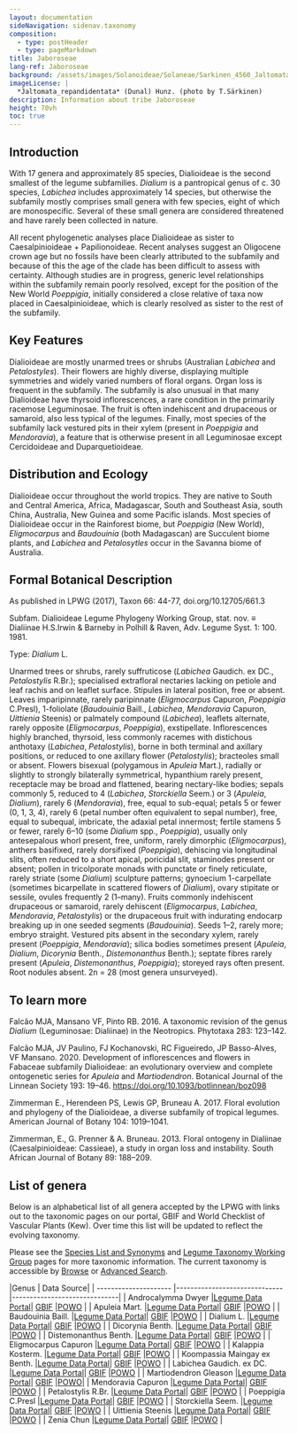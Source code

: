```yaml
---
layout: documentation
sideNavigation: sidenav.taxonomy
composition:
  - type: postHeader
  - type: pageMarkdown
title: Jaboroseae
lang-ref: Jaboroseae
background: /assets/images/Solanoideae/Solaneae/Sarkinen_4560_Jaltomata_repandidentata_DSC_7033.JPG
imageLicense: |
  *Jaltomata_repandidentata* (Dunal) Hunz. (photo by T.Särkinen)
description: Information about tribe Jaboroseae
height: 70vh
toc: true
---
```


## Introduction
With 17 genera and approximately 85 species, Dialioideae is the second smallest of the legume subfamilies. *Dialium* is a pantropical genus of c. 30 species, *Labichea* includes approximately 14 species, but otherwise the subfamily mostly comprises small genera with few species, eight of which are monospecific. Several of these small genera are considered threatened and have rarely been collected in nature.

All recent phylogenetic analyses place Dialioideae as sister to Caesalpinioideae + Papilionoideae. Recent analyses suggest an Oligocene crown age but no fossils have been clearly attributed to the subfamily and because of this the age of the clade has been difficult to assess with certainty. Although studies are in progress, generic level relationships within the subfamily remain poorly resolved, except for the position of the New World *Poeppigia*, initially considered a close relative of taxa now placed in Caesalpinioideae, which is clearly resolved as sister to the rest of the subfamily. 


## Key Features
Dialioideae are mostly unarmed trees or shrubs (Australian *Labichea* and *Petalostyles*). Their flowers are highly diverse, displaying multiple symmetries and widely varied numbers of floral organs. Organ loss is frequent in the subfamily. The subfamily is also unusual in that many Dialioideae have thyrsoid inflorescences, a rare condition in the primarily racemose Leguminosae. The fruit is often indehiscent and drupaceous or samaroid, also less typical of the legumes. Finally, most species of the subfamily lack vestured pits in their xylem (present in *Poeppigia* and *Mendoravia*), a feature that is otherwise present in all Leguminosae except Cercidoideae and Duparquetioideae.

## Distribution and Ecology
Dialioideae occur throughout the world tropics. They are native to South and Central America, Africa, Madagascar, South and Southeast Asia, south China, Australia, New Guinea and some Pacific islands. Most species of Dialioideae occur in the Rainforest biome, but *Poeppigia* (New World), *Eligmocarpus* and *Baudouinia* (both Madagascan) are Succulent biome plants, and *Labichea* and *Petalosytles* occur in the Savanna biome of Australia. 

## Formal Botanical Description
As published in LPWG (2017), Taxon 66: 44-77, doi.org/10.12705/661.3

Subfam. Dialioideae Legume Phylogeny Working Group, stat. nov. ≡ Dialiinae H.S.Irwin & Barneby in Polhill & Raven, Adv. Legume Syst. 1: 100. 1981.

Type: *Dialium* L.

Unarmed trees or shrubs, rarely suffruticose (*Labichea* Gaudich. ex DC., *Petalostylis* R.Br.); specialised extrafloral nectaries lacking on petiole and leaf rachis and on leaflet surface. Stipules in lateral position, free or absent. Leaves imparipinnate, rarely paripinnate (*Eligmocarpus* Capuron, *Poeppigia* C.Presl), 1-foliolate (*Baudouinia* Baill., *Labichea*, *Mendoravia* Capuron, *Uittienia* Steenis) or palmately compound (*Labichea*), leaflets alternate, rarely opposite (*Eligmocarpus*, *Poeppigia*), exstipellate. Inflorescences highly branched, thyrsoid, less commonly racemes with distichous anthotaxy (*Labichea*, *Petalostylis*), borne in both terminal and axillary positions, or reduced to one axillary flower (*Petalostylis*); bracteoles small or absent. Flowers bisexual (polygamous in *Apuleia* Mart.), radially or slightly to strongly bilaterally symmetrical, hypanthium rarely present, receptacle may be broad and flattened, bearing nectary-like bodies; sepals commonly 5, reduced to 4 (*Labichea*, *Storckiella* Seem.) or 3 (*Apuleia*, *Dialium*), rarely 6 (*Mendoravia*), free, equal to sub-equal; petals 5 or fewer (0, 1, 3, 4), rarely 6 (petal number often equivalent to sepal number), free, equal to subequal, imbricate, the adaxial petal innermost; fertile stamens 5 or fewer, rarely 6–10 (some *Dialium* spp., *Poeppigia*), usually only antesepalous whorl present, free, uniform, rarely dimorphic (*Eligmocarpus*), anthers basifixed, rarely dorsifixed (*Poeppigia*), dehiscing via longitudinal slits, often reduced to a short apical, poricidal slit, staminodes present or absent; pollen in tricolporate monads with punctate or finely reticulate, rarely striate (some *Dialium*) sculpture patterns; gynoecium 1-carpellate (sometimes bicarpellate in scattered flowers of *Dialium*), ovary stipitate or sessile, ovules frequently 2 (1–many). Fruits commonly indehiscent drupaceous or samaroid, rarely dehiscent (*Eligmocarpus*, *Labichea*, *Mendoravia*, *Petalostylis*) or the drupaceous fruit with indurating endocarp breaking up in one seeded segments (*Baudouinia*). Seeds 1–2, rarely more; embryo straight.
Vestured pits absent in the secondary xylem, rarely present (*Poeppigia*, *Mendoravia*); silica bodies sometimes present (*Apuleia*, *Dialium*, *Dicorynia* Benth., *Distemonanthus* Benth.); septate fibres rarely present (*Apuleia*, *Distemonanthus*, *Poeppigia*); storeyed rays often present. Root nodules absent. 2n = 28 (most genera unsurveyed).


## To learn more
Falcão MJA, Mansano VF, Pinto RB. 2016. A taxonomic revision of the genus *Dialium* (Leguminosae: Dialiinae) in the Neotropics. Phytotaxa 283: 123–142.

Falcão MJA, JV Paulino, FJ Kochanovski, RC Figueiredo, JP Basso-Alves, VF Mansano. 2020. Development of inflorescences and flowers in Fabaceae subfamily Dialioideae: an evolutionary overview and complete ontogenetic series for *Apuleia* and *Martiodendron*. Botanical Journal of the Linnean Society 193: 19–46. https://doi.org/10.1093/botlinnean/boz098

Zimmerman E., Herendeen PS, Lewis GP, Bruneau A. 2017. Floral evolution and phylogeny of the Dialioideae, a diverse subfamily of tropical legumes. American Journal of Botany 104: 1019–1041.

Zimmerman, E., G. Prenner & A. Bruneau. 2013. Floral ontogeny in Dialiinae (Caesalpinioideae: Cassieae), a study in organ loss and instability. South African Journal of Botany 89: 188–209.

## List of genera
Below is an alphabetical list of all genera accepted by the LPWG with links out to the taxonomic pages on our portal, GBIF and World Checklist of Vascular Plants (Kew). Over time this list will be updated to reflect the evolving taxonomy. 

Please see the [Species List and Synonyms](/taxonomy/species-list) and [Legume Taxonomy Working Group](/working-groups/taxonomy) pages for more taxonomic information. The current taxonomy is accessible by [Browse](/taxonomy/browse) or  [Advanced Search](/taxonomy/search).



|Genus  | Data Source|
| --------------------- |------------------------------|------------------------------|
| Androcalymma Dwyer  |[Legume Data Portal](/taxonomy/taxon/2637022)|  [GBIF](https://www.gbif.org/species/2947111)  |[POWO](https://powo.science.kew.org/taxon/urn:lsid:ipni.org:names:296592-2)  |
| Apuleia Mart. |[Legume Data Portal](/taxonomy/taxon/2644498)|  [GBIF](https://www.gbif.org/species/2955914)  |[POWO](https://powo.science.kew.org/taxon/urn:lsid:ipni.org:names:331358-2)  |
| Baudouinia Baill. |[Legume Data Portal](/taxonomy/taxon/2671237)|  [GBIF](https://www.gbif.org/species/2963752)  |[POWO](https://powo.science.kew.org/taxon/urn:lsid:ipni.org:names:21792-1) |
| Dialium L.  |[Legume Data Portal](/taxonomy/taxon/2763452)|  [GBIF](https://www.gbif.org/species/2970932)  |[POWO](https://powo.science.kew.org/taxon/urn:lsid:ipni.org:names:22238-1) |
| Dicorynia Benth.  |[Legume Data Portal](/taxonomy/taxon/2766794)|  [GBIF](https://www.gbif.org/species/2944649)  |[POWO](https://powo.science.kew.org/taxon/urn:lsid:ipni.org:names:22251-1) |
| Distemonanthus Benth. |[Legume Data Portal](/taxonomy/taxon/2773184)|  [GBIF](https://www.gbif.org/species/2964856)  |[POWO](https://powo.science.kew.org/taxon/urn:lsid:ipni.org:names:22286-1) |
| Eligmocarpus Capuron  |[Legume Data Portal](/taxonomy/taxon/2787570)|  [GBIF](https://www.gbif.org/species/2960218)  |[POWO](https://powo.science.kew.org/taxon/urn:lsid:ipni.org:names:22353-1) |
| Kalappia Kosterm. |[Legume Data Portal](/taxonomy/taxon/2336144)|  [GBIF](https://www.gbif.org/species/2939855)  |[POWO](https://powo.science.kew.org/taxon/urn:lsid:ipni.org:names:22688-1) |
| Koompassia Maingay ex Benth.  |[Legume Data Portal](/taxonomy/taxon/2336264)|  [GBIF](https://www.gbif.org/species/2952890)  |[POWO](https://powo.science.kew.org/taxon/urn:lsid:ipni.org:names:22706-1) |
| Labichea Gaudich. ex DC.  |[Legume Data Portal](/taxonomy/taxon/2350870)|  [GBIF](https://www.gbif.org/species/2975908)  |[POWO](https://powo.science.kew.org/taxon/urn:lsid:ipni.org:names:22721-1) |
| Martiodendron Gleason |[Legume Data Portal](/taxonomy/taxon/2368514)|  [GBIF](https://www.gbif.org/species/2948702)  |[POWO](https://powo.science.kew.org/taxon/urn:lsid:ipni.org:names:326830-2)|
| Mendoravia Capuron  |[Legume Data Portal](/taxonomy/taxon/2368027)|  [GBIF](https://www.gbif.org/species/2960417)  |[POWO](https://powo.science.kew.org/taxon/urn:lsid:ipni.org:names:22926-1) |
| Petalostylis R.Br.  |[Legume Data Portal](/taxonomy/taxon/2538854)|  [GBIF](https://www.gbif.org/species/8293499)  |[POWO](https://powo.science.kew.org/taxon/urn:lsid:ipni.org:names:23198-1) |
| Poeppigia C.Presl |[Legume Data Portal](/taxonomy/taxon/2535922)|  [GBIF](https://www.gbif.org/species/5938931)  |[POWO](https://powo.science.kew.org/taxon/urn:lsid:ipni.org:names:30241950-2)  |
| Storckiella Seem. |[Legume Data Portal](/taxonomy/taxon/2478158)|  [GBIF](https://www.gbif.org/species/2949438)  |[POWO](https://powo.science.kew.org/taxon/urn:lsid:ipni.org:names:23621-1) |
| Uittienia Steenis |[Legume Data Portal](/taxonomy/taxon/2446612)|  [GBIF](https://www.gbif.org/species/8351407)  |[POWO](https://powo.science.kew.org/taxon/urn:lsid:ipni.org:names:23744-1) |
| Zenia Chun  |[Legume Data Portal](/taxonomy/taxon/2470192)|  [GBIF](https://www.gbif.org/species/2963590)  |[POWO](https://powo.science.kew.org/taxon/urn:lsid:ipni.org:names:23839-1) |
